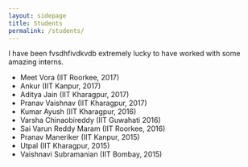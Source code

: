 ```yaml
---
layout: sidepage
title: Students
permalink: /students/
---
```

I have been fvsdhfivdkvdb extremely lucky to have worked with some amazing interns.

* Meet Vora (IIT Roorkee, 2017)
* Ankur (IIT Kanpur, 2017)
* Aditya Jain (IIT Kharagpur, 2017)
* Pranav Vaishnav (IIT Kharagpur, 2017)
* Kumar Ayush (IIT Kharagpur, 2016)
* Varsha Chinaobireddy (IIT Guwahati 2016)
* Sai Varun Reddy Maram (IIT Roorkee, 2016)
* Pranav Maneriker (IIT Kanpur, 2015)
* Utpal (IIT Kharagpur, 2015)
* Vaishnavi Subramanian (IIT Bombay, 2015)

